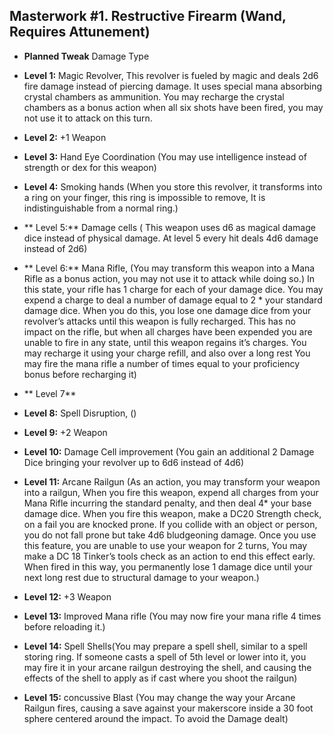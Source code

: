 ## Masterwork #1. Restructive Firearm (Wand, Requires Attunement)


-   **Planned Tweak** Damage Type
   
-   **Level 1:** Magic Revolver, This revolver is fueled by magic and deals 2d6 fire damage instead of piercing damage. It uses special mana absorbing crystal chambers as ammunition. You may recharge the crystal chambers as a bonus action when all six shots have been fired, you may not use it to attack on this turn.
    
-   **Level 2:** +1 Weapon
    
-   **Level 3:** Hand Eye Coordination (You may use intelligence instead of strength or dex for this weapon)
    
-   **Level 4:** Smoking hands (When you store this revolver, it transforms into a ring on your finger, this ring is impossible to remove, It is indistinguishable from a normal ring.)
    
-  ** Level 5:**  Damage cells ( This weapon uses d6 as magical damage dice instead of physical damage. At level 5 every hit deals 4d6 damage instead of 2d6)
    
-  ** Level 6:** Mana Rifle, (You may transform this weapon into a Mana Rifle as a bonus action, you may not use it to attack while doing so.) In this state, your rifle has 1 charge for each of your damage dice. You may expend a charge to deal a number of damage equal to 2 * your standard damage dice. When you do this, you lose one damage dice from your revolver’s attacks until this weapon is fully recharged. This has no impact on the rifle, but when all charges have been expended you are unable to fire in any state, until this weapon regains it’s charges. You may recharge it using your charge refill, and also over a long rest You may fire the mana rifle a number of times equal to your proficiency bonus before recharging it) 
    
-  ** Level 7**  
    
-   **Level 8:** Spell Disruption, ()
    
-   **Level 9:** +2 Weapon
    
-   **Level 10:** Damage Cell improvement (You gain an additional 2 Damage Dice bringing your revolver up to 6d6 instead of 4d6)
    
-   **Level 11:** Arcane Railgun (As an action, you may transform your weapon into a railgun, When you fire this weapon, expend all charges from your Mana Rifle incurring the standard penalty, and then deal 4* your base damage dice. When you fire this weapon, make a DC20 Strength check, on a fail you are knocked prone. If you collide with an object or person, you do not fall prone but take 4d6 bludgeoning damage. Once you use this feature, you are unable to use your weapon for 2 turns, You may make a DC 18 Tinker’s tools check as an action to end this effect early. When fired in this way, you permanently lose 1 damage dice until your next long rest due to structural damage to your weapon.)
    
-   **Level 12:** +3 Weapon
    
-   **Level 13:** Improved Mana rifle (You may now fire your mana rifle 4 times before reloading it.)
    
-   **Level 14:** Spell Shells(You may prepare a spell shell, similar to a spell storing ring. If someone casts a spell of 5th level or lower into it, you may fire it in your arcane railgun destroying the shell, and causing the effects of the shell to apply as if cast where you shoot the railgun)
    
-   **Level 15:** concussive Blast (You may change the way your Arcane Railgun fires, causing a save against your makerscore inside a 30 foot sphere centered around the impact. To avoid the Damage dealt)